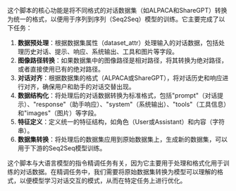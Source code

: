 这个脚本的核心功能是将不同格式的对话数据集（如ALPACA和ShareGPT）转换为统一的格式，以便用于序列到序列（Seq2Seq）模型的训练。它主要完成了以下任务：

1. **数据预处理**：根据数据集属性（dataset_attr）处理输入的对话数据，包括处理历史对话、提示、响应、系统输出、工具和图片等字段。
2. **图像路径转换**：如果数据集中的图像路径是相对路径，将其转换为绝对路径，或者直接使用已有的绝对路径。
3. **对话对齐**：根据数据集的格式（ALPACA或ShareGPT），将对话历史和响应进行对齐，确保用户和助手的对话交替出现。
4. **数据结构化**：将处理后的对话数据转换为标准格式，包括"prompt"（对话提示）、"response"（助手响应）、"system"（系统输出）、"tools"（工具信息）和"images"（图片）等字段。
5. **特征定义**：定义统一的特征结构，如角色（User或Assistant）和内容（字符串）。
6. **数据集转换**：将处理后的数据集应用到原始数据集上，生成新的数据集，可以用于下游的Seq2Seq模型训练。

这个脚本与大语言模型的指令精调任务有关，因为它主要用于处理和格式化用于训练的对话数据。在精调任务中，我们需要将原始数据集转换为模型可以理解的格式，以便模型学习对话交互的模式，从而在特定任务上进行优化。
